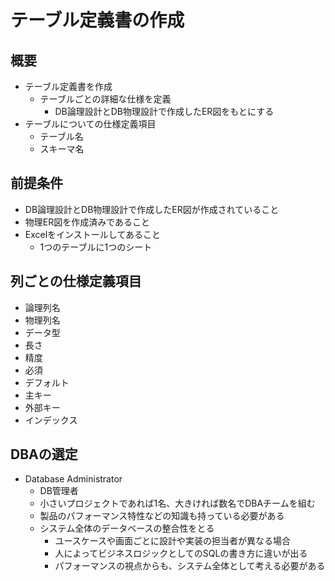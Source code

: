 # テーブル定義書の作成

## 概要

* テーブル定義書を作成
    * テーブルごとの詳細な仕様を定義
        * DB論理設計とDB物理設計で作成したER図をもとにする
* テーブルについての仕様定義項目
    * テーブル名
    * スキーマ名

## 前提条件

* DB論理設計とDB物理設計で作成したER図が作成されていること
* 物理ER図を作成済みであること
* Excelをインストールしてあること
    * 1つのテーブルに1つのシート

## 列ごとの仕様定義項目

* 論理列名
* 物理列名
* データ型
* 長さ
* 精度
* 必須
* デフォルト
* 主キー
* 外部キー
* インデックス

## DBAの選定

* Database Administrator
    * DB管理者
    * 小さいプロジェクトであれば1名、大きければ数名でDBAチームを組む
    * 製品のパフォーマンス特性などの知識も持っている必要がある
    * システム全体のデータベースの整合性をとる
        * ユースケースや画面ごとに設計や実装の担当者が異なる場合
        * 人によってビジネスロジックとしてのSQLの書き方に違いが出る
        * パフォーマンスの視点からも、システム全体として考える必要がある


    